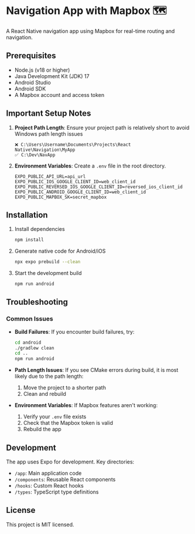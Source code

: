 # Navigation App with Mapbox 🗺️

A React Native navigation app using Mapbox for real-time routing and navigation.

## Prerequisites

- Node.js (v18 or higher)
- Java Development Kit (JDK) 17
- Android Studio
- Android SDK
- A Mapbox account and access token

## Important Setup Notes

1. **Project Path Length**: Ensure your project path is relatively short to avoid Windows path length issues

   ```
   ❌ C:\Users\Username\Documents\Projects\React Native\Navigation\MyApp
   ✅ C:\Dev\NavApp
   ```

2. **Environment Variables**: Create a `.env` file in the root directory.

   ```
   EXPO_PUBLIC_API_URL=api_url
   EXPO_PUBLIC_IOS_GOOGLE_CLIENT_ID=web_client_id
   EXPO_PUBLIC_REVERSED_IOS_GOOGLE_CLIENT_ID=reversed_ios_client_id
   EXPO_PUBLIC_ANDROID_GOOGLE_CLIENT_ID=web_client_id
   EXPO_PUBLIC_MAPBOX_SK=secret_mapbox
   ```

## Installation

1. Install dependencies

   ```bash
   npm install
   ```

2. Generate native code for Android/iOS

   ```bash
   npx expo prebuild --clean
   ```

3. Start the development build
   ```bash
   npm run android
   ```

## Troubleshooting

### Common Issues

- **Build Failures**: If you encounter build failures, try:

  ```bash
  cd android
  ./gradlew clean
  cd ..
  npm run android
  ```

- **Path Length Issues**: If you see CMake errors during build, it is most likely due to the path length:

  1. Move the project to a shorter path
  2. Clean and rebuild

- **Environment Variables**: If Mapbox features aren't working:
  1. Verify your `.env` file exists
  2. Check that the Mapbox token is valid
  3. Rebuild the app

## Development

The app uses Expo for development. Key directories:

- `/app`: Main application code
- `/components`: Reusable React components
- `/hooks`: Custom React hooks
- `/types`: TypeScript type definitions

## License

This project is MIT licensed.
